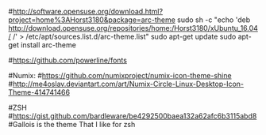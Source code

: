 #http://software.opensuse.org/download.html?project=home%3AHorst3180&package=arc-theme
sudo sh -c "echo 'deb http://download.opensuse.org/repositories/home:/Horst3180/xUbuntu_16.04/ /' > /etc/apt/sources.list.d/arc-theme.list"
sudo apt-get update
sudo apt-get install arc-theme

#https://github.com/powerline/fonts

#Numix:
#https://github.com/numixproject/numix-icon-theme-shine
#http://me4oslav.deviantart.com/art/Numix-Circle-Linux-Desktop-Icon-Theme-414741466

#ZSH
#https://gist.github.com/bardleware/be4292500baea132a62afc6b3115abd8
#Gallois is the theme That I like for zsh
